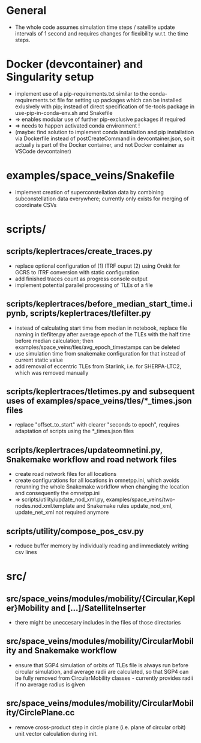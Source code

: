 # General
- The whole code assumes simulation time steps / satellite update intervals of 1 second and requires changes for flexibility w.r.t. the time steps.

# Docker (devcontainer) and Singularity setup
- implement use of a pip-requirements.txt similar to the conda-requirements.txt file for setting up packages which can be installed exlusively with pip; instead of direct specification of tle-tools package in use-pip-in-conda-env.sh and Snakefile
- => enables modular use of further pip-exclusive packages if required 
- => needs to happen activated conda environment !
- (maybe: find solution to implement conda installation and pip installation via Dockerfile instead of postCreateCommand in devcontainer.json, so it actually is part of the Docker container, and not Docker container as VSCode devcontainer)

# examples/space_veins/Snakefile
- implement creation of superconstellation data by combining subconstellation data everywhere; currently only exists for merging of coordinate CSVs

# scripts/

## scripts/keplertraces/create_traces.py
- replace optional configuration of (1) ITRF ouput (2) using Orekit for GCRS to ITRF conversion with static configuration
- add finished traces count as progress console output
- implement potential parallel processing of TLEs of a file

## scripts/keplertraces/before_median_start_time.ipynb, scripts/keplertraces/tlefilter.py
- instead of calculating start time from median in notebook, replace file naming in tlefilter.py after average epoch of the TLEs with the half time before median calculation; then examples/space_veins/tles/avg_epoch_timestamps can be deleted
- use simulation time from snakemake configuration for that instead of current static value
- add removal of eccentric TLEs from Starlink, i.e. for SHERPA-LTC2, which was removed manually

## scripts/keplertraces/tletimes.py and subsequent uses of examples/space_veins/tles/*_times.json files
- replace "offset_to_start" with clearer "seconds to epoch", requires adaptation of scripts using the *_times.json files

## scripts/keplertraces/updateomnetini.py, Snakemake workflow and road network files 
- create road network files for all locations
- create configurations for all locations in omnetpp.ini, which avoids rerunning the whole Snakemake workflow when changing the location and consequently the omnetpp.ini 
- => scripts/utility/update_nod_xml.py, examples/space_veins/two-nodes.nod.xml.template and Snakemake rules update_nod_xml, update_net_xml not required anymore 

## scripts/utility/compose_pos_csv.py
- reduce buffer memory by individually reading and immediately writing csv lines

# src/

## src/space_veins/modules/mobility/{Circular,Kepler}Mobility and [...]/SatelliteInserter
- there might be uneccesary includes in the files of those directories

## src/space_veins/modules/mobility/CircularMobility and Snakemake workflow
 - ensure that SGP4 simulation of orbits of TLEs file is always run before circular simulation, and average radii are calculated, so that SGP4 can be fully removed from CircularMobility classes - currently provides radii if no average radius is given

## src/space_veins/modules/mobility/CircularMobility/CirclePlane.cc
 - remove cross-product step in circle plane (i.e. plane of circular orbit) unit vector calculation during init.